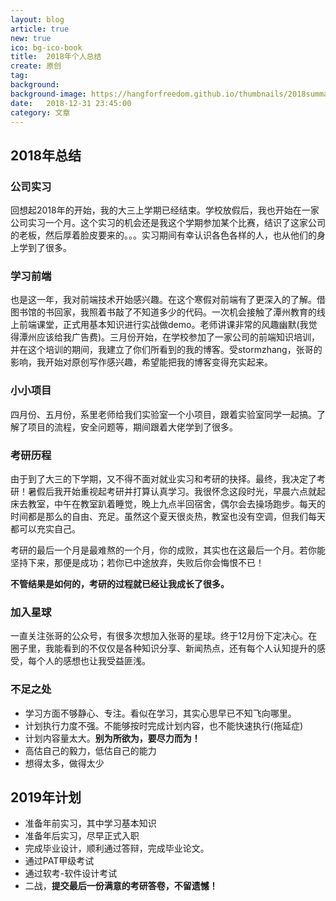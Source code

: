 ```yaml
---
layout: blog
article: true
new: true
ico: bg-ico-book
title:  2018年个人总结
create: 原创
tag: 
background: 
background-image: https://hangforfreedom.github.io/thumbnails/2018summary.jpg
date:   2018-12-31 23:45:00
category: 文章
---
```


## 2018年总结  

### 公司实习  

回想起2018年的开始，我的大三上学期已经结束。学校放假后，我也开始在一家公司实习一个月。这个实习的机会还是我这个学期参加某个比赛，结识了这家公司的老板，然后厚着脸皮要来的。。。实习期间有幸认识各色各样的人，也从他们的身上学到了很多。  

### 学习前端  

也是这一年，我对前端技术开始感兴趣。在这个寒假对前端有了更深入的了解。借图书馆的书回家，我照着书敲了不知道多少的代码。一次机会接触了潭州教育的线上前端课堂，正式用基本知识进行实战做demo。老师讲课非常的风趣幽默(我觉得潭州应该给我广告费)。三月份开始，在学校参加了一家公司的前端知识培训，并在这个培训的期间，我建立了你们所看到的我的博客。受stormzhang，张哥的影响，我开始对原创写作感兴趣，希望能把我的博客变得充实起来。  

### 小小项目  

四月份、五月份，系里老师给我们实验室一个小项目，跟着实验室同学一起搞。了解了项目的流程，安全问题等，期间跟着大佬学到了很多。  

### 考研历程  

由于到了大三的下学期，又不得不面对就业实习和考研的抉择。最终，我决定了考研！暑假后我开始重视起考研并打算认真学习。我很怀念这段时光，早晨六点就起床去教室，中午在教室趴着睡觉，晚上九点半回宿舍，偶尔会去操场跑步。每天的时间都是那么的自由、充足。虽然这个夏天很炎热，教室也没有空调，但我们每天都可以充实自己。  

考研的最后一个月是最难熬的一个月，你的成败，其实也在这最后一个月。若你能坚持下来，那便是成功；若你已中途放弃，失败后你会悔恨不已！  

**不管结果是如何的，考研的过程就已经让我成长了很多。**  

### 加入星球  

一直关注张哥的公众号，有很多次想加入张哥的星球。终于12月份下定决心。在圈子里，我能看到的不仅仅是各种知识分享、新闻热点，还有每个人认知提升的感受，每个人的感想也让我受益匪浅。  

### 不足之处  

+ 学习方面不够静心、专注。看似在学习，其实心思早已不知飞向哪里。  
+ 计划执行力度不强。不能够按时完成计划内容，也不能快速执行(拖延症)  
+ 计划内容量太大。**别为所欲为，要尽力而为！**  
+ 高估自己的毅力，低估自己的能力
+ 想得太多，做得太少


## 2019年计划  

+ 准备年前实习，其中学习基本知识
+ 准备年后实习，尽早正式入职
+ 完成毕业设计，顺利通过答辩，完成毕业论文。
+ 通过PAT甲级考试
+ 通过软考-软件设计考试
+ 二战，**提交最后一份满意的考研答卷，不留遗憾！**

